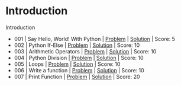 
# Introduction

Introduction 
- 001 | Say Hello, World! With Python | [Problem](https://www.hackerrank.com/challenges/py-hello-world/problem) | [Solution](https://github.com/shccgxqp/Hackerrank/blob/main/python/01.Introduction/001%20Say%20Hello%2C%20World!%20With%20Python.py) | Score: 5
- 002 | Python If-Else | [Problem](https://www.hackerrank.com/challenges/py-if-else/problem) | [Solution](https://github.com/shccgxqp/Hackerrank/blob/main/python/01.Introduction/002%20Python%20If-Else.py) | Score: 10 
- 003 | Arithmetic Operators | [Problem](https://www.hackerrank.com/challenges/python-arithmetic-operators/submissions/code/70402456) | [Solution](https://github.com/shccgxqp/Hackerrank/blob/main/python/01.Introduction/003%20Arithmetic%20Operators.py) | Score: 10 
- 004 | Python Division | [Problem](https://www.hackerrank.com/challenges/python-division/problem) | [Solution](https://github.com/shccgxqp/Hackerrank/blob/main/python/01.Introduction/004%20Python%20Division.py) | Score: 10 
- 005 | Loops | [Problem](https://www.hackerrank.com/challenges/python-loops/problem) | [Solution](https://github.com/shccgxqp/Hackerrank/blob/main/python/01.Introduction/005%20Loops.py) | Score: 10 
- 006 | Write a function | [Problem](https://www.hackerrank.com/challenges/write-a-function/problem) | [Solution](https://github.com/shccgxqp/Hackerrank/blob/main/python/01.Introduction/006%20Write%20a%20function.py) | Score: 10 
- 007 | Print Function | [Problem](https://www.hackerrank.com/challenges/python-print/problem) | [Solution](https://github.com/shccgxqp/Hackerrank/blob/main/python/01.Introduction/007%20Print%20Function.py) | Score: 20 
